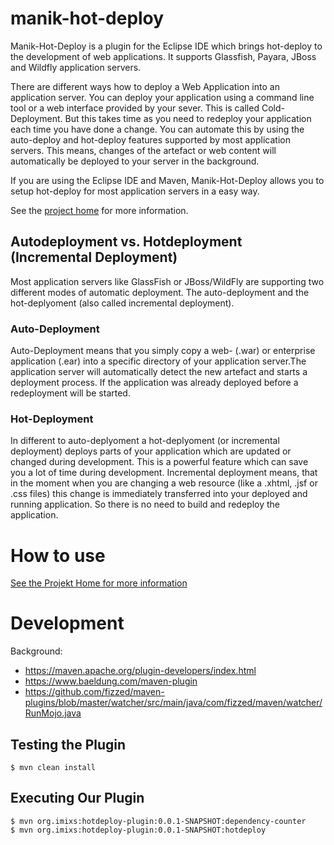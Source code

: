 # manik-hot-deploy

Manik-Hot-Deploy is a plugin for the Eclipse IDE which brings hot-deploy to the development of web applications. It supports Glassfish, Payara, JBoss and Wildfly application servers. 

There are different ways how to deploy a Web Application into an application server. You can deploy your application using a command line tool or a web interface provided by your sever. This is called Cold-Deployment. But this takes time as you need to redeploy your application each time you have done a change. You can automate this by using the auto-deploy and hot-deploy features supported by most application servers. This means, changes of the artefact or web content will automatically be deployed to your server in the background.

If you are using the Eclipse IDE and Maven, Manik-Hot-Deploy allows you to setup hot-deploy for most application servers in a easy way. 

See the [project home](https://manik.imixs.org/) for more information. 

## Autodeployment vs. Hotdeployment (Incremental Deployment)

Most application servers like GlassFish or JBoss/WildFly are supporting two different modes of 
automatic deployment. The auto-deployment and the hot-deplyoment (also called incremental 
deployment).

### Auto-Deployment

Auto-Deployment means that you simply copy a web- (.war) or enterprise application (.ear) 
into a specific directory of your application server.The application server will automatically detect the 
new artefact and starts a deployment process. If the application was already deployed before 
a redeployment will be started.

### Hot-Deployment

In different to auto-deplyoment a hot-deplyoment (or incremental deployment) deploys parts of your application which are updated or changed during development. This is a powerful feature which can save you a lot of time during development. 
Incremental deployment means, that in the moment when you are changing a web resource (like a .xhtml, .jsf or .css files) this change is immediately transferred into your deployed and running application. So there is no need to build and redeploy the application.


# How to use
[See the Projekt Home for more information](https://manik.imixs.org/)



# Development

Background:

 - https://maven.apache.org/plugin-developers/index.html
 - https://www.baeldung.com/maven-plugin
 - https://github.com/fizzed/maven-plugins/blob/master/watcher/src/main/java/com/fizzed/maven/watcher/RunMojo.java

## Testing the Plugin

	$ mvn clean install

## Executing Our Plugin

	$ mvn org.imixs:hotdeploy-plugin:0.0.1-SNAPSHOT:dependency-counter
	$ mvn org.imixs:hotdeploy-plugin:0.0.1-SNAPSHOT:hotdeploy